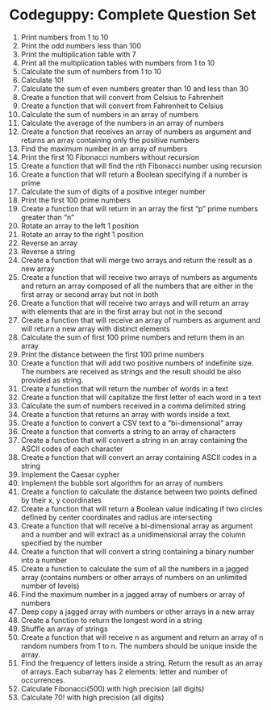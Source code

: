 # Codeguppy: Complete Question Set


1. Print numbers from 1 to 10
2. Print the odd numbers less than 100
3. Print the multiplication table with 7
4. Print all the multiplication tables with numbers from 1 to 10
5. Calculate the sum of numbers from 1 to 10
6. Calculate 10!
7. Calculate the sum of even numbers greater than 10 and less than 30
8. Create a function that will convert from Celsius to Fahrenheit
9. Create a function that will convert from Fahrenheit to Celsius
10. Calculate the sum of numbers in an array of numbers
11. Calculate the average of the numbers in an array of numbers
12. Create a function that receives an array of numbers as argument and returns an array containing only the positive numbers
13. Find the maximum number in an array of numbers
14. Print the first 10 Fibonacci numbers without recursion
15. Create a function that will find the nth Fibonacci number using recursion
16. Create a function that will return a Boolean specifying if a number is prime
17. Calculate the sum of digits of a positive integer number
18. Print the first 100 prime numbers
19. Create a function that will return in an array the first “p” prime numbers greater than “n”
20. Rotate an array to the left 1 position
21. Rotate an array to the right 1 position
22. Reverse an array
23. Reverse a string
24. Create a function that will merge two arrays and return the result as a new array
25. Create a function that will receive two arrays of numbers as arguments and return an array composed of all the numbers that are either in the first array or second array but not in both
26. Create a function that will receive two arrays and will return an array with elements that are in the first array but not in the second
27. Create a function that will receive an array of numbers as argument and will return a new array with distinct elements
28. Calculate the sum of first 100 prime numbers and return them in an array
29. Print the distance between the first 100 prime numbers
30. Create a function that will add two positive numbers of indefinite size. The numbers are received as strings and the result should be also provided as string.
31. Create a function that will return the number of words in a text
32. Create a function that will capitalize the first letter of each word in a text
33. Calculate the sum of numbers received in a comma delimited string
34. Create a function that returns an array with words inside a text.
35. Create a function to convert a CSV text to a “bi-dimensional” array
36. Create a function that converts a string to an array of characters
37. Create a function that will convert a string in an array containing the ASCII codes of each character
38. Create a function that will convert an array containing ASCII codes in a string
39. Implement the Caesar cypher
40. Implement the bubble sort algorithm for an array of numbers
41. Create a function to calculate the distance between two points defined by their x, y coordinates
42. Create a function that will return a Boolean value indicating if two circles defined by center coordinates and radius are intersecting
43. Create a function that will receive a bi-dimensional array as argument and a number and will extract as a unidimensional array the column specified by the number
44. Create a function that will convert a string containing a binary number into a number
45. Create a function to calculate the sum of all the numbers in a jagged array (contains numbers or other arrays of numbers on an unlimited number of levels)
46. Find the maximum number in a jagged array of numbers or array of numbers
47. Deep copy a jagged array with numbers or other arrays in a new array
48. Create a function to return the longest word in a string
49. Shuffle an array of strings
50. Create a function that will receive n as argument and return an array of n random numbers from 1 to n. The numbers should be unique inside the array.
51. Find the frequency of letters inside a string. Return the result as an array of arrays. Each subarray has 2 elements: letter and number of occurrences.
52. Calculate Fibonacci(500) with high precision (all digits)
53. Calculate 70! with high precision (all digits)
